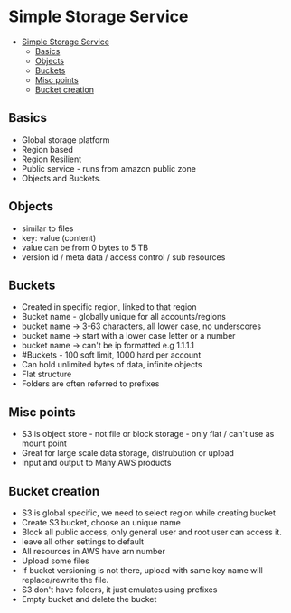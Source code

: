 
# Simple Storage Service 

- [Simple Storage Service](#simple-storage-service)
  - [Basics](#basics)
  - [Objects](#objects)
  - [Buckets](#buckets)
  - [Misc points](#misc-points)
  - [Bucket creation](#bucket-creation)

## Basics

- Global storage platform
- Region based 
- Region Resilient
- Public service - runs from amazon public zone
- Objects and Buckets.

## Objects

- similar to files
- key: value (content)
- value can be from 0 bytes to 5 TB
- version id / meta data / access control / sub resources

## Buckets

- Created in specific region, linked to that region
- Bucket name - globally unique for all accounts/regions 
- bucket name -> 3-63 characters, all lower case, no underscores
- bucket name -> start with a lower case letter or a number
- bucket name -> can't be ip formatted e.g 1.1.1.1
- \#Buckets - 100 soft limit, 1000 hard per account
- Can hold unlimited bytes of data, infinite objects
- Flat structure
- Folders are often referred to prefixes

## Misc points
- S3 is object store - not file or block storage - only flat / can't use as mount point
- Great for large scale data storage, distrubution or upload
- Input and output to Many AWS products
  
## Bucket creation

- S3 is global specific, we need to select region while creating bucket
- Create S3 bucket, choose an unique name
- Block all public access, only general user and root user can access it.
- leave all other settings to default
- All resources in AWS have arn number
- Upload some files
- If bucket versioning is not there, upload with same key name will replace/rewrite the file.
- S3 don't have folders, it just emulates using prefixes
- Empty bucket and delete the bucket